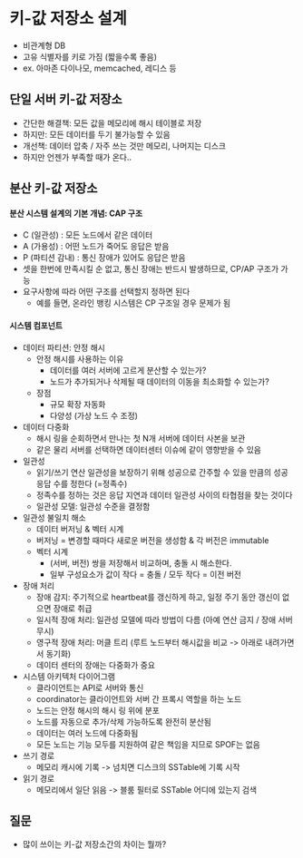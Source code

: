 # 키-값 저장소 설계
- 비관계형 DB
- 고유 식별자를 키로 가짐 (짧을수록 좋음)
- ex. 아마존 다이나모, memcached, 레디스 등

## 단일 서버 키-값 저장소
- 간단한 해결책: 모든 값을 메모리에 해시 테이블로 저장
- 하지만: 모든 데이터를 두기 불가능할 수 있음
- 개선책: 데이터 압축 / 자주 쓰는 것만 메모리, 나머지는 디스크
- 하지만 언젠가 부족할 때가 온다..

## 분산 키-값 저장소
#### 분산 시스템 설계의 기본 개념: CAP 구조
- C (일관성) : 모든 노드에서 같은 데이터
- A (가용성) : 어떤 노드가 죽어도 응답은 받음
- P (파티션 감내) : 통신 장애가 있어도 응답은 받음
- 셋을 한번에 만족시킬 순 없고, 통신 장애는 반드시 발생하므로, CP/AP 구조가 가능
- 요구사항에 따라 어떤 구조를 선택할지 정하면 된다
    * 예를 들면, 온라인 뱅킹 시스템은 CP 구조일 경우 문제가 됨

#### 시스템 컴포넌트
- 데이터 파티션: 안정 해시
    * 안정 해시를 사용하는 이유
        + 데이터를 여러 서버에 고르게 분산할 수 있는가?
        + 노드가 추가되거나 삭제될 때 데이터의 이동을 최소화할 수 있는가?
    * 장점
        + 규모 확장 자동화
        + 다양성 (가상 노드 수 조정)
- 데이터 다중화
    * 해시 링을 순회하면서 만나는 첫 N개 서버에 데이터 사본을 보관
    * 같은 물리 서버를 선택하면 데이터센터 이슈에 같이 영향받을 수 있음
- 일관성
    * 읽기/쓰기 연산 일관성을 보장하기 위해 성공으로 간주할 수 있을 만큼의 성공 응답 수를 정한다 (=정족수)
    * 정족수를 정하는 것은 응답 지연과 데이터 일관성 사이의 타협점을 찾는 것이다
    * 일관성 모델: 일관성 수준을 결정함
- 일관성 불일치 해소
    * 데이터 버저닝 & 벡터 시계
    * 버저닝 = 변경할 때마다 새로운 버전을 생성함 & 각 버전은 immutable
    * 벡터 시계
        + (서버, 버전) 쌍을 저장해서 비교하며, 충돌 시 해소한다. 
        + 일부 구성요소가 값이 작다 = 충돌 / 모두 작다 = 이전 버전
- 장애 처리
    * 장애 감지: 주기적으로 heartbeat를 갱신하게 하고, 일정 주기 동안 갱신이 없으면 장애로 취급
    * 일시적 장애 처리: 일관성 모델에 따라 방법이 다름 (아예 연산 금지 / 장애 서버 무시)
    * 영구적 장애 처리: 머클 트리 (루트 노드부터 해시값을 비교 -> 아래로 내려가면서 동기화)
    * 데이터 센터의 장애는 다중화가 중요
- 시스템 아키텍처 다이어그램
    * 클라이언트는 API로 서버와 통신
    * coordinator는 클라이언트와 서버 간 프록시 역할을 하는 노드
    * 노드는 안정 해시의 해시 링 위에 분포
    * 노드를 자동으로 추가/삭제 가능하도록 완전히 분산됨
    * 데이터는 여러 노드에 다중화됨
    * 모든 노드는 기능 모두를 지원하여 같은 책임을 지므로 SPOF는 없음
- 쓰기 경로
    * 메모리 캐시에 기록 -> 넘치면 디스크의 SSTable에 기록 시작
- 읽기 경로
    * 메모리에서 일단 읽음 -> 블룸 필터로 SSTable 어디에 있는지 검색

## 질문
- 많이 쓰이는 키-값 저장소간의 차이는 뭘까?